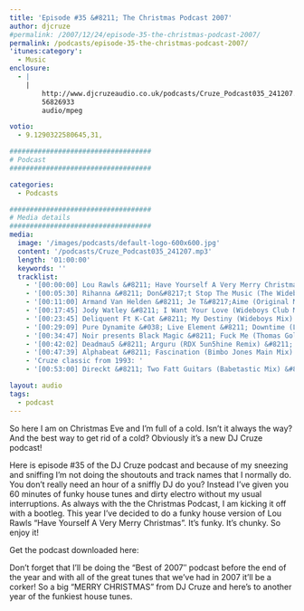 ```yaml
---
title: 'Episode #35 &#8211; The Christmas Podcast 2007'
author: djcruze
#permalink: /2007/12/24/episode-35-the-christmas-podcast-2007/
permalink: /podcasts/episode-35-the-christmas-podcast-2007/
'itunes:category':
  - Music
enclosure:
  - |
    |
        http://www.djcruzeaudio.co.uk/podcasts/Cruze_Podcast035_241207.mp3
        56826933
        audio/mpeg

votio:
  - 9.1290322580645,31,

###################################
# Podcast
###################################

categories:
  - Podcasts

###################################
# Media details
###################################
media:
  image: '/images/podcasts/default-logo-600x600.jpg'
  content: '/podcasts/Cruze_Podcast035_241207.mp3'
  length: '01:00:00'
  keywords: ''
  tracklist:
    - '[00:00:00] Lou Rawls &#8211; Have Yourself A Very Merry Christmas (DJ Cruze Funkfinders Remix) &#8211; White'
    - '[00:05:30] Rihanna &#8211; Don&#8217;t Stop The Music (The Wideboys Club Mix) &#8211; Def Jam'
    - '[00:11:00] Armand Van Helden &#8211; Je T&#8217;Aime (Original Mix) &#8211; Southern Fried Recordings'
    - '[00:17:45] Jody Watley &#8211; I Want Your Love (Wideboys Club Mix) &#8211; Gusto'
    - '[00:23:45] Deliquent Ft K-Cat &#8211; My Destiny (Wideboys Mix) &#8211; MNB'
    - '[00:29:09] Pure Dynamite &#038; Live Element &#8211; Downtime (Live Element Twilo Mix) &#8211; Gossip Records'
    - '[00:34:47] Noir presents Black Magic &#8211; Fuck Me (Thomas Gold Remix) &#8211; Just For Fun Recordings'
    - '[00:42:02] Deadmau5 &#8211; Arguru (RDX 5un5hine Remix) &#8211; PinkStar Records'
    - '[00:47:39] Alphabeat &#8211; Fascination (Bimbo Jones Main Mix) &#8211; Charisma'
    - 'Cruze classic from 1993: '
    - '[00:53:00] Direckt &#8211; Two Fatt Guitars (Babetastic Mix) &#8211; UFG'

layout: audio
tags:
  - podcast
---
```


So here I am on Christmas Eve and I&#8217;m full of a cold. Isn&#8217;t it always the way? And the best way to get rid of a cold? Obviously it&#8217;s a new DJ Cruze podcast!

Here is episode #35 of the DJ Cruze podcast and because of my sneezing and sniffing I&#8217;m not doing the shoutouts and track names that I normally do. You don&#8217;t really need an hour of a sniffly DJ do you? Instead I&#8217;ve given you 60 minutes of funky house tunes and dirty electro without my usual interruptions. As always with the the Christmas Podcast, I am kicking it off with a bootleg. This year I&#8217;ve decided to do a funky house version of Lou Rawls &#8220;Have Yourself A Very Merry Christmas&#8221;. It&#8217;s funky. It&#8217;s chunky. So enjoy it!

Get the podcast downloaded here:

Don&#8217;t forget that I&#8217;ll be doing the &#8220;Best of 2007&#8243; podcast before the end of the year and with all of the great tunes that we&#8217;ve had in 2007 it&#8217;ll be a corker! So a big &#8220;MERRY CHRISTMAS&#8221; from DJ Cruze and here&#8217;s to another year of the funkiest house tunes.
